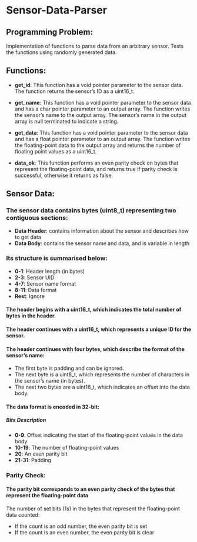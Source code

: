 # Sensor-Data-Parser

## Programming Problem: 
Implementation of functions to parse data from an arbitrary sensor. Tests the functions using randomly generated data.


## Functions:
- **get_id**: This function has a void pointer parameter to the sensor data. The function returns the sensor’s ID as a uint16_t. 

- **get_name**: This function has a void pointer parameter to the sensor data and has a char pointer parameter to an output array. The function writes the sensor’s name to the output array. The sensor’s name in the output array is null terminated to indicate a string. 

- **get_data**: This function has a void pointer parameter to the sensor data and has a float pointer parameter to an output array. The function writes the floating-point data to the output array and returns the number of floating point values as a uint16_t.

- **data_ok**: This function performs an even parity check on bytes that represent the floating-point data, and returns true if parity check is successful, otherwise it returns as false.


## Sensor Data:
### The sensor data contains bytes (uint8_t) representing two contiguous sections: 
- **Data Header**:  contains information about the sensor and describes how to get  data
- **Data Body**: contains the sensor name and data, and is variable in length

### Its structure is summarised below: 
- **0-1**: Header length (in bytes) 
- **2-3**: Sensor UID 
- **4-7**: Sensor name format 
- **8-11**: Data format 
- **Rest**: Ignore

#### The header begins with a uint16_t, which indicates the total number of bytes in the header.

#### The header continues with a uint16_t, which represents a unique ID for the sensor. 

#### The header continues with four bytes, which describe the format of the sensor’s name: 
- The first byte is padding and can be ignored. 
- The next byte is a uint8_t, which represents the number of characters in the sensor’s name (in bytes). 
- The next two bytes are a uint16_t, which indicates an offset into the data body. 


#### The data format is encoded in 32-bit: 
##### Bits Description 
- **0-9**: Offset indicating the start of the floating-point values in the data body 
- **10-19**: The number of floating-point values 
- **20**: An even parity bit
- **21-31**: Padding 


### Parity Check:
#### The parity bit corresponds to an even parity check of the bytes that represent the floating-point data
The number of set bits (1s) in the bytes that represent the floating-point data counted:
- If the count is an odd number, the even parity bit is set 
- If the count is an even number, the even parity bit is clear 
